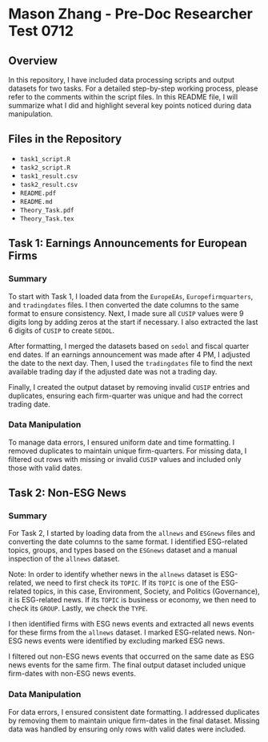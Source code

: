 # Mason Zhang - Pre-Doc Researcher Test 0712

## Overview

In this repository, I have included data processing scripts and output datasets for two tasks. For a detailed step-by-step working process, please refer to the comments within the script files. In this README file, I will summarize what I did and highlight several key points noticed during data manipulation.

## Files in the Repository

-   `task1_script.R`
-   `task2_script.R`
-   `task1_result.csv`
-   `task2_result.csv`
-   `README.pdf`
-   `README.md`
-   `Theory_Task.pdf`
-   `Theory_Task.tex`

## Task 1: Earnings Announcements for European Firms

### Summary

To start with Task 1, I loaded data from the `EuropeEAs`, `Europefirmquarters`, and `tradingdates` files. I then converted the date columns to the same format to ensure consistency. Next, I made sure all `CUSIP` values were 9 digits long by adding zeros at the start if necessary. I also extracted the last 6 digits of `CUSIP` to create `SEDOL`.

After formatting, I merged the datasets based on `sedol` and fiscal quarter end dates. If an earnings announcement was made after 4 PM, I adjusted the date to the next day. Then, I used the `tradingdates` file to find the next available trading day if the adjusted date was not a trading day.

Finally, I created the output dataset by removing invalid `CUSIP` entries and duplicates, ensuring each firm-quarter was unique and had the correct trading date.

### Data Manipulation

To manage data errors, I ensured uniform date and time formatting. I removed duplicates to maintain unique firm-quarters. For missing data, I filtered out rows with missing or invalid `CUSIP` values and included only those with valid dates.

## Task 2: Non-ESG News

### Summary

For Task 2, I started by loading data from the `allnews` and `ESGnews` files and converting the date columns to the same format. I identified ESG-related topics, groups, and types based on the `ESGnews` dataset and a manual inspection of the `allnews` dataset.

Note: In order to identify whether news in the `allnews` dataset is ESG-related, we need to first check its `TOPIC`. If its `TOPIC` is one of the ESG-related topics, in this case, Environment, Society, and Politics (Governance), it is ESG-related news. If its `TOPIC` is business or economy, we then need to check its `GROUP`. Lastly, we check the `TYPE`.

I then identified firms with ESG news events and extracted all news events for these firms from the `allnews` dataset. I marked ESG-related news. Non-ESG news events were identified by excluding marked ESG news.

I filtered out non-ESG news events that occurred on the same date as ESG news events for the same firm. The final output dataset included unique firm-dates with non-ESG news events.

### Data Manipulation

For data errors, I ensured consistent date formatting. I addressed duplicates by removing them to maintain unique firm-dates in the final dataset. Missing data was handled by ensuring only rows with valid dates were included.
